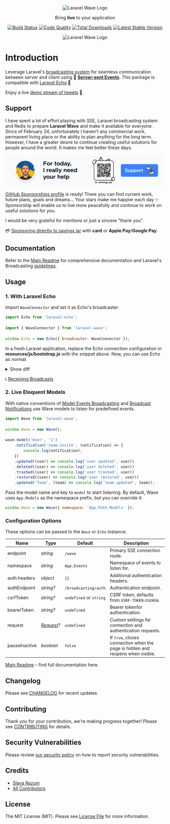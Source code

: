 <p align="center">
    <picture>
        <source 
            width="350" 
            media="(prefers-color-scheme: dark)"
            srcset="https://github.com/qruto/laravel-wave/raw/HEAD/art/logo-dark.png"
        >
        <source
            width="350"
            media="(prefers-color-scheme: light)"
            srcset="https://github.com/qruto/laravel-wave/raw/HEAD/art/logo-light.png"
        >
        <img
            alt="Laravel Wave Logo"
            src="https://github.com/qruto/laravel-wave/raw/HEAD/art/logo-light.png"
            width="350"
        >
    </picture>
</p>
<p align="center">Bring <strong>live</strong> to your application</p>

<p align="center">
    <a href="https://github.com/qruto/laravel-wave-js/actions/workflows/tests.yml"><img src="https://github.com/qruto/laravel-wave-js/actions/workflows/tests.yml/badge.svg" alt="Build Status"></a>
    <a href="https://github.com/qruto/laravel-wave-js/actions/workflows/codeql-analysis.yml"><img src="https://github.com/qruto/laravel-wave-js/actions/workflows/codeql-analysis.yml/badge.svg" alt="Code Quality"></a>
    <a href="https://www.npmjs.com/package/laravel-wave"><img src="https://img.shields.io/npm/dt/laravel-wave" alt="Total Downloads"></a>
    <a href="https://www.npmjs.com/package/laravel-wave"><img src="https://img.shields.io/npm/v/laravel-wave" alt="Latest Stable Version"></a>
</p>

<p align="center">
    <picture>
        <source media="(prefers-color-scheme: dark)" srcset="https://github.com/qruto/laravel-wave/raw/HEAD/art/connection-demo-dark.png">
        <source media="(prefers-color-scheme: light)" srcset="https://github.com/qruto/laravel-wave/raw/HEAD/art/connection-demo-light.png">
        <img alt="Laravel Wave Logo" src="https://github.com/qruto/laravel-wave/raw/HEAD/art/connection-demo-light.png" width="400">
    </picture>
</p>

# Introduction

Leverage Laravel's [broadcasting system](https://laravel.com/docs/master/broadcasting) for seamless communication between server and client using
🗼 [**Server-sent Events**](https://developer.mozilla.org/en-US/docs/Web/API/Server-sent_events).
This package is compatible with [Laravel Echo](https://github.com/laravel/echo).🐤

Enjoy a live [demo stream of tweets](https://wave.qruto.dev) 🐤.

## Support

I have spent a lot of effort playing with SSE, Laravel broadcasting system and Redis to prepare **Laravel Wave** and make it available for everyone. Since of February 24, unfortunately I haven't any commercial work, permanent living place or the ability to plan anything for the long term. However, I have a greater desire to continue creating useful solutions for people around the world. It makes me feel better these days.

[![support me](https://raw.githubusercontent.com/slavarazum/slavarazum/main/support-banner.png)](https://github.com/sponsors/qruto)

[GitHub Sponsorships profile](https://github.com/sponsors/qruto) is ready! There you can find current work, future plans, goals and dreams... Your stars make me happier each day ✨ Sponsorship will enable us to live more peacefully and continue to work on useful solutions for you.

I would be very grateful for mentions or just a sincere "thank you".

💳 [Sponsoring directly to savings jar](https://send.monobank.ua/jar/3eG4Vafvzq) with **card** or **Apple Pay**/**Google Pay**.

## Documentation

Refer to the [Main Readme](https://github.com/qruto/laravel-wave#introduction)
for comprehensive documentation and Laravel's Broadcasting [guidelines](https://laravel.com/docs/9.x/broadcasting).

## Usage

### 1. With Laravel Echo

Import `WaveConnector` and set it as Echo's broadcaster:

```javascript
import Echo from 'laravel-echo';

import { WaveConnector } from 'laravel-wave';

window.Echo = new Echo({ broadcaster: WaveConnector });
```

In a fresh Laravel application, replace the Echo connection configuration in **resources/js/bootstrap.js** with the snippet above.
Now, you can use Echo as normal.

<details>
    <summary>Show diff</summary>

```diff
- import Echo from 'laravel-echo';

- import Pusher from 'pusher-js';
- window.Pusher = Pusher;

- window.Echo = new Echo({
-     broadcaster: 'pusher',
-     key: import.meta.env.VITE_PUSHER_APP_KEY,
-     wsHost: import.meta.env.VITE_PUSHER_HOST ?? `ws-${import.meta.env.VITE_PUSHER_APP_CLUSTER}.pusher.com`,
-     wsPort: import.meta.env.VITE_PUSHER_PORT ?? 80,
-     wssPort: import.meta.env.VITE_PUSHER_PORT ?? 443,
-     forceTLS: (import.meta.env.VITE_PUSHER_SCHEME ?? 'https') === 'https',
-     enabledTransports: ['ws', 'wss'],
- });
+ import Echo from 'laravel-echo';

+ import { WaveConnector } from 'laravel-wave';

+ window.Echo = new Echo({ broadcaster: WaveConnector });
```

</details>

📞 [Receiving Broadcasts](https://laravel.com/docs/9.x/broadcasting#receiving-broadcasts)

### 2. Live Eloquent Models

With native conventions of [Model Events Broadcasting](https://laravel.com/docs/8.x/broadcasting#model-broadcasting)
and [Broadcast Notifications](https://laravel.com/docs/8.x/notifications#broadcast-notifications)
use Wave models to listen for predefined events.

```javascript
import Wave from 'laravel-wave';

window.Wave = new Wave();

wave.model('User', '1')
    .notification('team.invite', (notification) => {
        console.log(notification);
    })
    .updated((user) => console.log('user updated', user))
    .deleted((user) => console.log('user deleted', user))
    .trashed((user) => console.log('user trashed', user))
    .restored((user) => console.log('user restored', user))
    .updated('Team', (team) => console.log('team updated', team));
```

Pass the model name and key to `model` to start listening.
By default, Wave uses `App.Models` as the namespace prefix, but you can override it:

```javascript
window.Wave = new Wave({ namespace: 'App.Path.Models' });
```

### Configuration Options

These options can be passed to the `Wave` or `Echo` instance:

| Name          | Type                                                                           | Default                 | Description                                                                    |
|---------------|--------------------------------------------------------------------------------|-------------------------|--------------------------------------------------------------------------------|
| endpoint      | _string_                                                                       | `/wave`                 | Primary SSE connection route.                                                  |
| namespace     | _string_                                                                       | `App.Events`            | Namespace of events to listen for.                                             |
| auth.headers  | _object_                                                                       | `{}`                    | Additional authentication headers.                                             |
| authEndpoint  | _string?_                                                                      | `/broadcasting/auth`    | Authentication endpoint.                                                       |
| csrfToken     | _string?_                                                                      | `undefined` or `string` | CSRF token, defaults from `XSRF-TOKEN` cookie.                                 |
| bearerToken   | _string?_                                                                      | `undefined`             | Bearer tokenfor authentication.                                                |
| request       | _[Request](https://developer.mozilla.org/en-US/docs/Web/API/Request/Request)?_ | `undefined`             | Custom settings for connection and authentication requests.                    |
| pauseInactive | _boolean_                                                                      | `false`                 | If `true`, closes connection when the page is hidden and reopens when visible. |

[Main Readme](https://github.com/qruto/laravel-wave#introduction) – find full documentation here.

## Changelog

Please see [CHANGELOG](CHANGELOG.md) for recent updates.

## Contributing

Thank you for your contribution, we're making progress together! Please see [CONTRIBUTING](https://github.com/qruto/.github/blob/main/CONTRIBUTING.md) for details.

## Security Vulnerabilities

Please review [our security policy](../../security/policy) on how to report security vulnerabilities.

## Credits

+ [Slava Razum](https://github.com/slavarazum)
+ [All Contributors](../../contributors)

## License

The MIT License (MIT). Please see [License File](LICENSE.md) for more information.
